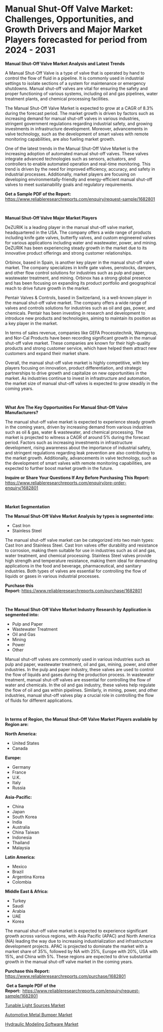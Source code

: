 <p><h1>Manual Shut-Off Valve Market: Challenges, Opportunities, and Growth Drivers and Major Market Players forecasted for period from 2024 - 2031</h1></p><p><strong>Manual Shut-Off Valve Market Analysis and Latest Trends</strong></p>
<p><p>A Manual Shut-Off Valve is a type of valve that is operated by hand to control the flow of fluid in a pipeline. It is commonly used in industrial settings to isolate sections of a system for maintenance or emergency shutdowns. Manual shut-off valves are vital for ensuring the safety and proper functioning of various systems, including oil and gas pipelines, water treatment plants, and chemical processing facilities.</p><p>The Manual Shut-Off Valve Market is expected to grow at a CAGR of 8.3% during the forecast period. The market growth is driven by factors such as increasing demand for manual shut-off valves in various industries, stringent government regulations regarding industrial safety, and growing investments in infrastructure development. Moreover, advancements in valve technology, such as the development of smart valves with remote monitoring capabilities, are also fueling market growth.</p><p>One of the latest trends in the Manual Shut-Off Valve Market is the increasing adoption of automated manual shut-off valves. These valves integrate advanced technologies such as sensors, actuators, and controllers to enable automated operation and real-time monitoring. This trend is driven by the need for improved efficiency, accuracy, and safety in industrial processes. Additionally, market players are focusing on developing environmentally-friendly and energy-efficient manual shut-off valves to meet sustainability goals and regulatory requirements.</p></p>
<p><strong>Get a Sample PDF of the Report:&nbsp;</strong> <a href="https://www.reliableresearchreports.com/enquiry/request-sample/1682801">https://www.reliableresearchreports.com/enquiry/request-sample/1682801</a></p>
<p>&nbsp;</p>
<p><strong>Manual Shut-Off Valve Major Market Players</strong></p>
<p><p>DeZURIK is a leading player in the manual shut-off valve market, headquartered in the USA. The company offers a wide range of products including knife gate valves, butterfly valves, and custom engineered valves for various applications including water and wastewater, power, and mining. DeZURIK has been experiencing steady growth in the market due to its innovative product offerings and strong customer relationships.</p><p>Orbinox, based in Spain, is another key player in the manual shut-off valve market. The company specializes in knife gate valves, penstocks, dampers, and other flow control solutions for industries such as pulp and paper, wastewater treatment, and mining. Orbinox has a strong global presence and has been focusing on expanding its product portfolio and geographical reach to drive future growth in the market.</p><p>Pentair Valves & Controls, based in Switzerland, is a well-known player in the manual shut-off valve market. The company offers a wide range of valves and controls solutions for industries such as oil and gas, power, and chemicals. Pentair has been investing in research and development to introduce new products and technologies, aiming to maintain its position as a key player in the market.</p><p>In terms of sales revenue, companies like GEFA Processtechnik, Wamgroup, and Nor-Cal Products have been recording significant growth in the manual shut-off valve market. These companies are known for their high-quality products and strong customer service, which have helped them attract new customers and expand their market share.</p><p>Overall, the manual shut-off valve market is highly competitive, with key players focusing on innovation, product differentiation, and strategic partnerships to drive growth and capitalize on new opportunities in the market. As industries continue to invest in infrastructure and automation, the market size of manual shut-off valves is expected to grow steadily in the coming years.</p></p>
<p>&nbsp;</p>
<p><strong>What Are The Key Opportunities For Manual Shut-Off Valve Manufacturers?</strong></p>
<p><p>The manual shut-off valve market is expected to experience steady growth in the coming years, driven by increasing demand from various industries such as oil & gas, water & wastewater, and chemical processing. The market is projected to witness a CAGR of around 5% during the forecast period. Factors such as increasing investments in infrastructure development, rising awareness about the importance of industrial safety, and stringent regulations regarding leak prevention are also contributing to the market growth. Additionally, advancements in valve technology, such as the development of smart valves with remote monitoring capabilities, are expected to further boost market growth in the future.</p></p>
<p><strong>Inquire or Share Your Questions If Any Before Purchasing This Report:</strong> <a href="https://www.reliableresearchreports.com/enquiry/pre-order-enquiry/1682801">https://www.reliableresearchreports.com/enquiry/pre-order-enquiry/1682801</a></p>
<p>&nbsp;</p>
<p><strong>Market Segmentation</strong></p>
<p><strong>The Manual Shut-Off Valve Market Analysis by types is segmented into:</strong></p>
<p><ul><li>Cast Iron</li><li>Stainless Steel</li></ul></p>
<p><p>The manual shut-off valve market can be categorized into two main types: Cast Iron and Stainless Steel. Cast Iron valves offer durability and resistance to corrosion, making them suitable for use in industries such as oil and gas, water treatment, and chemical processing. Stainless Steel valves provide high strength and temperature resistance, making them ideal for demanding applications in the food and beverage, pharmaceutical, and sanitary industries. Both types of valves are essential for controlling the flow of liquids or gases in various industrial processes.</p></p>
<p><strong>Purchase this Report:&nbsp;</strong><a href="https://www.reliableresearchreports.com/purchase/1682801">https://www.reliableresearchreports.com/purchase/1682801</a></p>
<p>&nbsp;</p>
<p><strong>The Manual Shut-Off Valve Market Industry Research by Application is segmented into:</strong></p>
<p><ul><li>Pulp and Paper</li><li>Wastewater Treatment</li><li>Oil and Gas</li><li>Mining</li><li>Power</li><li>Other</li></ul></p>
<p><p>Manual shut-off valves are commonly used in various industries such as pulp and paper, wastewater treatment, oil and gas, mining, power, and other industries. In the pulp and paper industry, these valves are used to control the flow of liquids and gases during the production process. In wastewater treatment, manual shut-off valves are essential for controlling the flow of water and chemicals. In the oil and gas industry, these valves help regulate the flow of oil and gas within pipelines. Similarly, in mining, power, and other industries, manual shut-off valves play a crucial role in controlling the flow of fluids for different applications.</p></p>
<p>&nbsp;</p>
<p><strong>In terms of Region, the Manual Shut-Off Valve Market Players available by Region are:</strong></p>
<p>
    <p> <strong> North America: </strong>
        <ul>
            <li>United States</li>
            <li>Canada</li>
        </ul>
        </p> 
    <p> <strong> Europe: </strong>
        <ul>
            <li>Germany</li>
            <li>France</li>
            <li>U.K.</li>
            <li>Italy</li>
            <li>Russia</li>
        </ul>
        </p> 
    <p> <strong> Asia-Pacific: </strong>
        <ul>
            <li>China</li>
            <li>Japan</li>
            <li>South Korea</li>
            <li>India</li>
            <li>Australia</li>
            <li>China Taiwan</li>
            <li>Indonesia</li>
            <li>Thailand</li>
            <li>Malaysia</li>
        </ul>
        </p> 
    <p> <strong> Latin America: </strong>
        <ul>
            <li>Mexico</li>
            <li>Brazil</li>
            <li>Argentina Korea</li>
            <li>Colombia</li>
        </ul>
        </p> 
    <p> <strong> Middle East & Africa: </strong>
        <ul>
            <li>Turkey</li>
            <li>Saudi</li>
            <li>Arabia</li>
            <li>UAE</li>
            <li>Korea</li>
        </ul>
    </p>
    </p>
<p><p>The manual shut-off valve market is expected to experience significant growth across various regions, with Asia Pacific (APAC) and North America (NA) leading the way due to increasing industrialization and infrastructure development projects. APAC is projected to dominate the market with a market share of 35%, followed by NA with 25%, Europe with 20%, USA with 15%, and China with 5%. These regions are expected to drive substantial growth in the manual shut-off valve market in the coming years.</p></p>
<p><strong>Purchase this Report: </strong><a href="https://www.reliableresearchreports.com/purchase/1682801">https://www.reliableresearchreports.com/purchase/1682801</a></p>
<p>&nbsp;<strong>Get a Sample PDF of the Report:&nbsp;&nbsp;</strong><a href="https://www.reliableresearchreports.com/enquiry/request-sample/1682801">https://www.reliableresearchreports.com/enquiry/request-sample/1682801</a></p>
<p><strong></strong></p>
<p><p><a href="https://github.com/nancykennedykellievqfqt2/Market-Research-Report-List-1/blob/main/tunable-light-sources-market.md">Tunable Light Sources Market</a></p><p><a href="https://github.com/seekum/Market-Research-Report-List-1/blob/main/automotive-metal-bumper-market.md">Automotive Metal Bumper Market</a></p><p><a href="https://github.com/NorbertYates/Market-Research-Report-List-3/blob/main/hydraulic-modeling-software-market.md">Hydraulic Modeling Software Market</a></p></p>